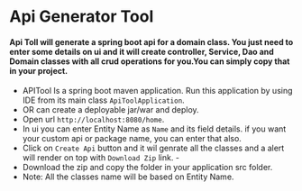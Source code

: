 # Api Generator Tool
#### Api Toll will generate a spring boot api for a domain class. You just need to enter some details on ui and it will create controller, Service, Dao and Domain classes with all crud operations for you.You can simply copy that in your project.



- APITool Is a spring boot maven application. Run this application by using IDE from its main class `ApiToolApplication`. 
- OR can create a deployable jar/war and deploy. 
- Open url `http://localhost:8080/home`.
- In ui you can enter Entity Name as `Name` and its field details. if you want your custom api or package name, you can enter that also. 
- Click on `Create Api` button and it wil genrate all the classes and a alert will render on top with `Download Zip` link. - 
- Download the zip and copy the folder in your application src folder. 
- Note: All the classes name will be based on Entity Name. 
